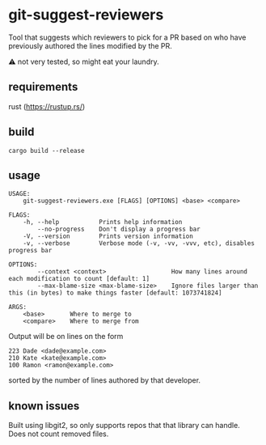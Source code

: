 git-suggest-reviewers
===================
Tool that suggests which reviewers to pick for a PR based on who have previously authored the lines modified by the PR.

:warning: not very tested, so might eat your laundry.

requirements
------------
rust (https://rustup.rs/)

build
-----
`cargo build --release`

usage
-----
    USAGE:
        git-suggest-reviewers.exe [FLAGS] [OPTIONS] <base> <compare>

    FLAGS:
        -h, --help           Prints help information
            --no-progress    Don't display a progress bar
        -V, --version        Prints version information
        -v, --verbose        Verbose mode (-v, -vv, -vvv, etc), disables progress bar

    OPTIONS:
            --context <context>                  How many lines around each modification to count [default: 1]
            --max-blame-size <max-blame-size>    Ignore files larger than this (in bytes) to make things faster [default: 1073741824]

    ARGS:
        <base>       Where to merge to
        <compare>    Where to merge from


Output will be on lines on the form
```
223 Dade <dade@example.com>
210 Kate <kate@example.com>
100 Ramon <ramon@example.com> 
```
sorted by the number of lines authored by that developer.

known issues
------------
Built using libgit2, so only supports repos that that library can handle.  
Does not count removed files.